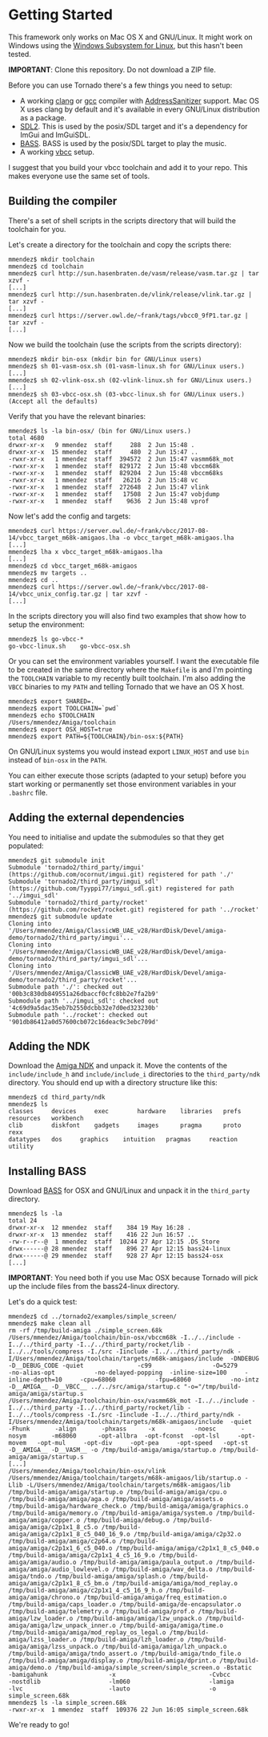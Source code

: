 Getting Started
============

This framework only works on Mac OS X and GNU/Linux. It might work on Windows using the [Windows Subsystem for Linux](https://en.wikipedia.org/wiki/Windows_Subsystem_for_Linux), but this hasn't been tested.

**IMPORTANT**: Clone this repository. Do not download a ZIP file.

Before you can use Tornado there's a few things you need to setup:

* A working [clang](https://clang.llvm.org/) or [gcc](https://gcc.gnu.org/) compiler with [AddressSanitizer](https://en.wikipedia.org/wiki/AddressSanitizer) support. Mac OS X uses clang by default and it's available in every GNU/Linux distribution as a package.
* [SDL2](https://www.libsdl.org/). This is used by the posix/SDL target and it's a dependency for ImGui and ImGuiSDL.
* [BASS](https://www.un4seen.com/). BASS is used by the posix/SDL target to play the music.
* A working [vbcc](http://sun.hasenbraten.de/vbcc/index.php?view=main) setup.

I suggest that you build your vbcc toolchain and add it to your repo. This makes everyone use the same set of tools.

Building the compiler
----------------------------

There's a set of shell scripts in the scripts directory that will build the toolchain for you. 

Let's create a directory for the toolchain and copy the scripts there:

```
mmendez$ mkdir toolchain
mmendez$ cd toolchain
mmendez$ curl http://sun.hasenbraten.de/vasm/release/vasm.tar.gz | tar xzvf -
[...]
mmendez$ curl http://sun.hasenbraten.de/vlink/release/vlink.tar.gz | tar xzvf -
[...]
mmendez$ curl https://server.owl.de/~frank/tags/vbcc0_9fP1.tar.gz | tar xzvf -
[...]
```

Now we build the toolchain (use the scripts from the scripts directory):

```
mmendez$ mkdir bin-osx (mkdir bin for GNU/Linux users)
mmendez$ sh 01-vasm-osx.sh (01-vasm-linux.sh for GNU/Linux users.)
[...]
mmendez$ sh 02-vlink-osx.sh (02-vlink-linux.sh for GNU/Linux users.)
[...]
mmendez$ sh 03-vbcc-osx.sh (03-vbcc-linux.sh for GNU/Linux users.)
(Accept all the defaults)
```

Verify that you have the relevant binaries:

```
mmendez$ ls -la bin-osx/ (bin for GNU/Linux users.)
total 4680
drwxr-xr-x   9 mmendez  staff     288  2 Jun 15:48 .
drwxr-xr-x  15 mmendez  staff     480  2 Jun 15:47 ..
-rwxr-xr-x   1 mmendez  staff  394572  2 Jun 15:47 vasmm68k_mot
-rwxr-xr-x   1 mmendez  staff  829172  2 Jun 15:48 vbccm68k
-rwxr-xr-x   1 mmendez  staff  829204  2 Jun 15:48 vbccm68ks
-rwxr-xr-x   1 mmendez  staff   26216  2 Jun 15:48 vc
-rwxr-xr-x   1 mmendez  staff  272648  2 Jun 15:47 vlink
-rwxr-xr-x   1 mmendez  staff   17508  2 Jun 15:47 vobjdump
-rwxr-xr-x   1 mmendez  staff    9636  2 Jun 15:48 vprof
```

Now let's add the config and targets:

```
mmendez$ curl https://server.owl.de/~frank/vbcc/2017-08-14/vbcc_target_m68k-amigaos.lha -o vbcc_target_m68k-amigaos.lha
[...]
mmendez$ lha x vbcc_target_m68k-amigaos.lha 
[...]
mmendez$ cd vbcc_target_m68k-amigaos
mmendez$ mv targets ..
mmendez$ cd ..
mmendez$ curl https://server.owl.de/~frank/vbcc/2017-08-14/vbcc_unix_config.tar.gz | tar xzvf - 
[...]
```

In the scripts directory you will also find two examples that show how to setup the environment: 

```
mmendez$ ls go-vbcc-*
go-vbcc-linux.sh	go-vbcc-osx.sh
```

Or you can set the environment variables yourself. I want the executable file to be created in the same directory where the ```Makefile``` is and I'm pointing the ```TOOLCHAIN``` variable to
my recently built toolchain. I'm also adding the ```VBCC``` binaries to my ```PATH``` and telling Tornado that we have an OS X host.


```
mmendez$ export SHARED=.
mmendez$ export TOOLCHAIN=`pwd`
mmendez$ echo $TOOLCHAIN
/Users/mmendez/Amiga/toolchain
mmendez$ export OSX_HOST=true
mmendez$ export PATH=${TOOLCHAIN}/bin-osx:${PATH}
```

On GNU/Linux systems you would instead export ```LINUX_HOST``` and use ```bin``` instead of ```bin-osx``` in the ```PATH```.


You can either execute those scripts (adapted to your setup) before you start working or permanently set those environment variables in your ```.bashrc``` file.

Adding the external dependencies
----------------------------------------------

You need to initialise and update the submodules so that they get populated:

```
mmendez$ git submodule init
Submodule 'tornado2/third_party/imgui' (https://github.com/ocornut/imgui.git) registered for path './'
Submodule 'tornado2/third_party/imgui_sdl' (https://github.com/Tyyppi77/imgui_sdl.git) registered for path '../imgui_sdl'
Submodule 'tornado2/third_party/rocket' (https://github.com/rocket/rocket.git) registered for path '../rocket'
mmendez$ git submodule update
Cloning into '/Users/mmendez/Amiga/ClassicWB_UAE_v28/HardDisk/Devel/amiga-demo/tornado2/third_party/imgui'...
Cloning into '/Users/mmendez/Amiga/ClassicWB_UAE_v28/HardDisk/Devel/amiga-demo/tornado2/third_party/imgui_sdl'...
Cloning into '/Users/mmendez/Amiga/ClassicWB_UAE_v28/HardDisk/Devel/amiga-demo/tornado2/third_party/rocket'...
Submodule path './': checked out '00b3c830db849551a26dbaccf0cfc8bb2e7fa2b9'
Submodule path '../imgui_sdl': checked out '4c69d9a5dac35eb7b2550dcbb32e7d0ed323230b'
Submodule path '../rocket': checked out '901db86412a0d57600cb072c16deac9c3ebc709d'
```

Adding the NDK
----------------------

Download the [Amiga NDK](http://www.haage-partner.de/download/AmigaOS/NDK39.lha) and unpack it. Move the contents of the ```include/include_h``` and  ```include/include_i``` directories to the ```third_party/ndk``` directory. You should end up with a directory structure like this:

```
mmendez$ cd third_party/ndk
mmendez$ ls
classes		devices		exec		hardware	libraries	prefs		resources	workbench
clib		diskfont	gadgets		images		pragma		proto		rexx
datatypes	dos		graphics	intuition	pragmas		reaction	utility
```

Installing BASS
---------------

Download [BASS](https://www.un4seen.com) for OSX and GNU/Linux and unpack it in the ```third_party``` directory.

```
mmendez$ ls -la
total 24
drwxr-xr-x  12 mmendez  staff    384 19 May 16:28 .
drwxr-xr-x  13 mmendez  staff    416 22 Jun 16:57 ..
-rw-r--r--@  1 mmendez  staff  10244 27 Apr 12:15 .DS_Store
drwx------@ 28 mmendez  staff    896 27 Apr 12:15 bass24-linux
drwx------@ 29 mmendez  staff    928 27 Apr 12:15 bass24-osx
[...]
```

**IMPORTANT**: You need both if you use Mac OSX because Tornado will pick up the include files from the bass24-linux directory.

Let's do a quick test:

```
mmendez$ cd ../tornado2/examples/simple_screen/
mmendez$ make clean all
rm -rf /tmp/build-amiga ./simple_screen.68k
/Users/mmendez/Amiga/toolchain/bin-osx/vbccm68k -I../../include -I../../third_party -I../../third_party/rocket/lib -I../../tools/compress -I./src -Iinclude -I../../third_party/ndk -I/Users/mmendez/Amiga/toolchain/targets/m68k-amigaos/include  -DNDEBUG -D__DEBUG_CODE -quiet               -c99                 -O=5279              -no-alias-opt           -no-delayed-popping  -inline-size=100     -inline-depth=10     -cpu=68060           -fpu=68060           -no-intz             -D__AMIGA__ -D__VBCC__ ../../src/amiga/startup.c "-o="/tmp/build-amiga/amiga/startup.s
/Users/mmendez/Amiga/toolchain/bin-osx/vasmm68k_mot -I../../include -I../../third_party -I../../third_party/rocket/lib -I../../tools/compress -I./src -Iinclude -I../../third_party/ndk -I/Users/mmendez/Amiga/toolchain/targets/m68k-amigaos/include  -quiet       -Fhunk       -align       -phxass      -x           -noesc       -nosym       -m68060      -opt-allbra  -opt-fconst  -opt-lsl     -opt-movem   -opt-mul     -opt-div     -opt-pea     -opt-speed   -opt-st      -D__AMIGA__ -D__VASM__ -o /tmp/build-amiga/amiga/startup.o /tmp/build-amiga/amiga/startup.s
[...]
/Users/mmendez/Amiga/toolchain/bin-osx/vlink /Users/mmendez/Amiga/toolchain/targets/m68k-amigaos/lib/startup.o -Llib -L/Users/mmendez/Amiga/toolchain/targets/m68k-amigaos/lib /tmp/build-amiga/amiga/startup.o /tmp/build-amiga/amiga/cpu.o /tmp/build-amiga/amiga/aga.o /tmp/build-amiga/amiga/assets.o /tmp/build-amiga/hardware_check.o /tmp/build-amiga/amiga/graphics.o /tmp/build-amiga/memory.o /tmp/build-amiga/amiga/system.o /tmp/build-amiga/amiga/copper.o /tmp/build-amiga/debug.o /tmp/build-amiga/amiga/c2p1x1_8_c5.o /tmp/build-amiga/amiga/c2p1x1_8_c5_040_16_9.o /tmp/build-amiga/amiga/c2p32.o /tmp/build-amiga/amiga/c2p64.o /tmp/build-amiga/amiga/c2p1x1_6_c5_040.o /tmp/build-amiga/amiga/c2p1x1_8_c5_040.o /tmp/build-amiga/amiga/c2p1x1_4_c5_16_9.o /tmp/build-amiga/amiga/audio.o /tmp/build-amiga/amiga/paula_output.o /tmp/build-amiga/amiga/audio_lowlevel.o /tmp/build-amiga/wav_delta.o /tmp/build-amiga/tndo.o /tmp/build-amiga/amiga/splash.o /tmp/build-amiga/amiga/c2p1x1_8_c5_bm.o /tmp/build-amiga/amiga/mod_replay.o /tmp/build-amiga/amiga/c2p1x1_4_c5_16_9_h.o /tmp/build-amiga/amiga/chrono.o /tmp/build-amiga/amiga/freq_estimation.o /tmp/build-amiga/caps_loader.o /tmp/build-amiga/de-encapsulator.o /tmp/build-amiga/telemetry.o /tmp/build-amiga/prof.o /tmp/build-amiga/lzw_loader.o /tmp/build-amiga/amiga/lzw_unpack.o /tmp/build-amiga/amiga/lzw_unpack_inner.o /tmp/build-amiga/amiga/time.o /tmp/build-amiga/amiga/mod_replay_os_legal.o /tmp/build-amiga/lzss_loader.o /tmp/build-amiga/lzh_loader.o /tmp/build-amiga/amiga/lzss_unpack.o /tmp/build-amiga/amiga/lzh_unpack.o /tmp/build-amiga/amiga/tndo_assert.o /tmp/build-amiga/tndo_file.o /tmp/build-amiga/amiga/display.o /tmp/build-amiga/dprint.o /tmp/build-amiga/demo.o /tmp/build-amiga/simple_screen/simple_screen.o -Bstatic                    -bamigahunk                 -x                          -Cvbcc                      -nostdlib                   -lm060                      -lamiga                     -lvc                        -lauto                      -o simple_screen.68k
mmendez$ ls -la simple_screen.68k 
-rwxr-xr-x  1 mmendez  staff  109376 22 Jun 16:05 simple_screen.68k
```

We're ready to go!

